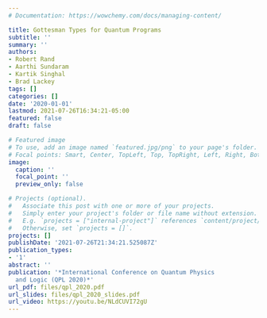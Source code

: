 ```yaml
---
# Documentation: https://wowchemy.com/docs/managing-content/

title: Gottesman Types for Quantum Programs
subtitle: ''
summary: ''
authors:
- Robert Rand
- Aarthi Sundaram
- Kartik Singhal
- Brad Lackey
tags: []
categories: []
date: '2020-01-01'
lastmod: 2021-07-26T16:34:21-05:00
featured: false
draft: false

# Featured image
# To use, add an image named `featured.jpg/png` to your page's folder.
# Focal points: Smart, Center, TopLeft, Top, TopRight, Left, Right, BottomLeft, Bottom, BottomRight.
image:
  caption: ''
  focal_point: ''
  preview_only: false

# Projects (optional).
#   Associate this post with one or more of your projects.
#   Simply enter your project's folder or file name without extension.
#   E.g. `projects = ["internal-project"]` references `content/project/deep-learning/index.md`.
#   Otherwise, set `projects = []`.
projects: []
publishDate: '2021-07-26T21:34:21.525087Z'
publication_types:
- '1'
abstract: ''
publication: '*International Conference on Quantum Physics
  and Logic (QPL 2020)*'
url_pdf: files/qpl_2020.pdf
url_slides: files/qpl_2020_slides.pdf
url_video: https://youtu.be/NLdCUVI72gU
---
```

